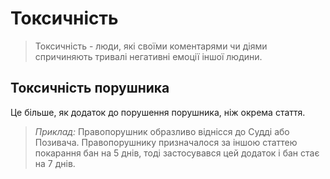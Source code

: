 # Токсичність

>Токсичність - люди, які своїми коментарями чи діями спричиняють тривалі негативні емоції іншої людини.

## Токсичність порушника
Це більше, як додаток до порушення порушника, ніж окрема стаття.

>_Приклад:_ Правопорушник образливо віднісся до Судді або Позивача. Правопорушнику призначалося за іншою статтею покарання бан на 5 днів, тоді застосувався цей додаток і бан стає на 7 днів.